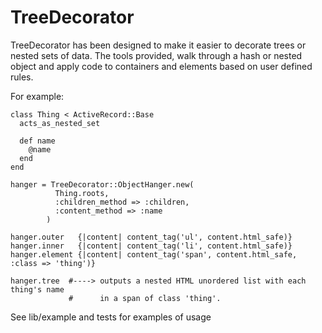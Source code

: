 TreeDecorator
=============

TreeDecorator has been designed to make it easier to decorate trees or nested
sets of data. The tools provided, walk through a hash or nested object and 
apply code to containers and elements based on user defined rules.

For example:

    class Thing < ActiveRecord::Base
      acts_as_nested_set

      def name
        @name
      end
    end

    hanger = TreeDecorator::ObjectHanger.new(
              Thing.roots,
              :children_method => :children,
              :content_method => :name
            )

    hanger.outer   {|content| content_tag('ul', content.html_safe)}
    hanger.inner   {|content| content_tag('li', content.html_safe)}
    hanger.element {|content| content_tag('span', content.html_safe, :class => 'thing')}

    hanger.tree  #----> outputs a nested HTML unordered list with each thing's name 
                 #      in a span of class 'thing'.

See lib/example and tests for examples of usage
